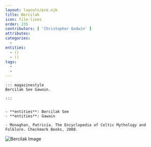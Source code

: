 ```yaml
---
layout: layouts/pce.njk
title: Bercilak
icon: file-lines
order: 235
contributors: [ 'Christopher Godwin' ]
attributes:
categories:
  - 
entities:
  - ()
  - ()
tags:
  - 
  - 
---
```

``` tab [group1:Info]
::: magazinestyle
Bercilak See Gawain.

:::
```
``` tab [group1:Attributes]
```
``` tab [group1:Entities]
- **entities**: Bercilak See
- **entities**: Gawain
```
``` tab [group1:Sources]
- Monaghan, Patricia. The Encyclopedia of Celtic Mythology and Folklore. Checkmark Books, 2008.
```
![Bercilak Image](['https://upload.wikimedia.org/wikipedia/commons/thumb/4/4b/Gawain_and_the_Green_Knight.jpg/1200px-Gawain_and_the_Green_Knight.jpg'])
